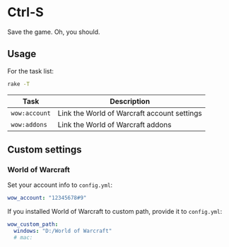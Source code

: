 # Ctrl-S

Save the game. Oh, you should.

## Usage

For the task list:

``` sh
rake -T
```

Task          | Description
--------------|--------------------------------------------
`wow:account` | Link the World of Warcraft account settings
`wow:addons`  | Link the World of Warcraft addons

## Custom settings

### World of Warcraft

Set your account info to `config.yml`:

``` yaml
wow_account: "12345678#9"
```

If you installed World of Warcraft to custom path, provide it to `config.yml`:

``` yaml
wow_custom_path:
  windows: "D:/World of Warcraft"
  # mac:
```
